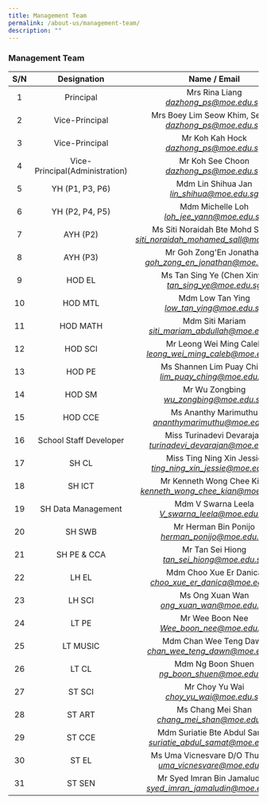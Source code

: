 ```yaml
---
title: Management Team
permalink: /about-us/management-team/
description: ""
---
```

### Management Team

|S/N  	| Designation 	|Name / Email 	|
|:---:	|:---:	|:---:	|
| 1 	| Principal 	| Mrs Rina Liang<br>_[dazhong\_ps@moe.edu.sg](mailto:dazhong_ps@moe.edu.sg)_ 	|
| 2 	| Vice-Principal 	| Mrs Boey Lim Seow Khim, Serene<br>_[dazhong\_ps@moe.edu.sg](mailto:dazhong_ps@moe.edu.sg)_ 	|
| 3 	| Vice-Principal 	| Mr Koh Kah Hock<br>_[dazhong\_ps@moe.edu.sg](mailto:dazhong_ps@moe.edu.sg)_ 	|
| 4 	| Vice-Principal(Administration)  	| Mr Koh See Choon<br>_[dazhong\_ps@moe.edu.sg](mailto:dazhong_ps@moe.edu.sg)_ 	|
| 5 	| YH (P1, P3, P6) 	| Mdm Lin Shihua Jan<br>_[lin_shihua@moe.edu.sg](mailto:lin_shihua@moe.edu.sg)_   	|
| 6 	| YH (P2, P4, P5)  	|  Mdm Michelle Loh<br>_[loh\_jee\_yann@moe.edu.sg](mailto:loh_jee_yann@moe.edu.sg)_ |
| 7 	| AYH (P2)  	|  Ms Siti Noraidah Bte Mohd Salleh<br>_[siti_noraidah_mohamed_sall@moe.edu.sg](mailto:siti_noraidah_mohamed_sall@moe.edu.sg)_ |
| 8 	| AYH (P3)  	|  Mr Goh Zong'En Jonathan<br>_[goh_zong_en_jonathan@moe.edu.sg](mailto:goh_zong_en_jonathan@moe.edu.sg)_ |
| 9 	| HOD EL 	| Ms Tan Sing Ye (Chen Xinyi)<br>_[tan_sing_ye@moe.edu.sg](mailto:tan_sing_ye@moe.edu.sg)_ 	|
| 10 	| HOD MTL   	| Mdm Low Tan Ying<br>[*low_tan_ying@moe.edu.sg*](mailto:low_tan_ying@moe.edu.sg)  	|
| 11 	| HOD MATH 	| Mdm Siti Mariam<br>_[siti_mariam_abdullah@moe.edu.sg](mailto:siti_mariam_abdullah@moe.edu.sg)_	|
| 12 	| HOD SCI 	| Mr Leong Wei Ming Caleb<br>_[leong\_wei\_ming\_caleb@moe.edu.sg](mailto:leong_wei_ming_caleb@moe.edu.sg)_ 	|
|  13 	| HOD PE<br>  	|  Ms Shannen Lim Puay Ching<br>_[lim\_puay\_ching@moe.edu.sg](mailto:lim_puay_ching@moe.edu.sg)_|
|  14 	| HOD SM  	|  Mr Wu Zongbing<br>[*wu_zongbing@moe.edu.sg*](mailto:wu_zongbing@moe.edu.sg)  	|
| 15 	| HOD CCE  	|  Ms Ananthy Marimuthu<br>[*ananthymarimuthu@moe.edu.sg*](mailto:ananthy_marimuthu@moe.edu.sg) 	|
| 16	| School Staff Developer 	| Miss Turinadevi Devarajan <br>_[turinadevi\_devarajan@moe.edu.sg](mailto:turinadevi_devarajan@moe.edu.sg)_ 	|
| 17 	|  SH CL 	| Miss Ting Ning Xin Jessie<br>_[ting\_ning\_xin\_jessie@moe.edu.sg](mailto:ting_ning_xin_jessie@moe.edu.sg)_ 	|
| 18 |  SH ICT 	|  Mr Kenneth Wong Chee Kian<br>_[kenneth\_wong\_chee\_kian@moe.edu.sg](mailto:kenneth_wong_chee_kian@moe.edu.sg)_	|
|  19	|  SH Data Management 	|  Mdm V Swarna Leela<br>_[V\_swarna\_leela@moe.edu.sg](mailto:V_swarna_leela@moe.edu.sg)_|
| 20 |  SH SWB 	|  Mr Herman Bin Ponijo<br>_[herman_ponijo@moe.edu.sg](mailto:herman_ponijo@moe.edu.sg)_	|
| 21 |  SH PE & CCA 	|  Mr Tan Sei Hiong<br>_[tan_sei_hiong@moe.edu.sg](mailto:tan_sei_hiong@moe.edu.sg)_	|
|  22 	| LH EL 	| Mdm Choo Xue Er Danica <br>_[choo\_xue\_er\_danica@moe.edu.sg](mailto:choo_xue_er_danica@moe.edu.sg)_ 	|
|  23 	| LH SCI 	| Ms Ong Xuan Wan<br>_[ong_xuan_wan@moe.edu.sg](mailto:ong_xuan_wan@moe.edu.sg)_ 	|
|  24	|  LT PE 	| Mr Wee Boon Nee<br>_[Wee\_boon\_nee@moe.edu.sg](mailto:Wee_boon_nee@moe.edu.sg)_   	|
| 25 	| LT MUSIC 	| Mdm Chan Wee Teng Dawn<br>_[*chan_wee_teng_dawn@moe.edu.sg*](mailto:chan_wee_teng_dawn@moe.edu.sg)_ 	|
| 26 	| LT CL 	| Mdm Ng Boon Shuen<br>_[ng\_boon\_shuen@moe.edu.sg](mailto:ng_boon_shuen@moe.edu.sg)_ 	|
| 27 	| ST SCI 	| Mr Choy Yu Wai<br>_[choy_yu_wai@moe.edu.sg](mailto:choy_yu_wai@moe.edu.sg)_ 	|
| 28 	| ST ART 	| Ms Chang Mei Shan<br>_[chang_mei_shan@moe.edu.sg](mailto:chang_mei_shan@moe.edu.sg)_ 	|
| 29 	| ST CCE 	| Mdm Suriatie Bte Abdul Samat<br>_[suriatie_abdul_samat@moe.edu.sg](mailto:suriatie_abdul_samat@moe.edu.sg)_ 	|
| 30 	| ST EL 	| Ms Uma Vicnesvare D/O Thurairaj<br>_[uma_vicnesvare@moe.edu.sg](mailto:uma_vicnesvare@moe.edu.sg)_ 	|
| 31 	| ST SEN 	| Mr Syed Imran Bin Jamaluddin<br>_[syed_imran_jamaludin@moe.edu.sg](mailto:syed_imran_jamaludin@moe.edu.sg)_ 	|